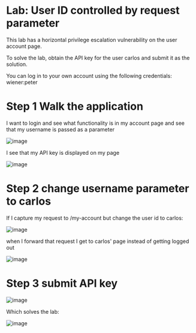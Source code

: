 # Lab: User ID controlled by request parameter

 This lab has a horizontal privilege escalation vulnerability on the user account page.

To solve the lab, obtain the API key for the user carlos and submit it as the solution.

You can log in to your own account using the following credentials: wiener:peter 

# Step 1 Walk the application

I want to login and see what functionality is in my account page and see that my username is passed as a parameter

![image](https://user-images.githubusercontent.com/83407557/209966631-44913a8d-71a1-4171-94b3-ea9859a49c63.png)

I see that my API key is displayed on my page

![image](https://user-images.githubusercontent.com/83407557/209966810-67002981-f890-47e3-b69b-18d80e646410.png)


# Step 2 change username parameter to carlos

If I capture my request to /my-account but change the user id to carlos:

![image](https://user-images.githubusercontent.com/83407557/209966945-5fb0078f-621e-45dd-9c6a-76d09ada70c5.png)

when I forward that request I get to carlos' page instead of getting logged out

![image](https://user-images.githubusercontent.com/83407557/209967042-eb993f17-543f-42e9-b98b-89ded27fe393.png)

# Step 3 submit API key

![image](https://user-images.githubusercontent.com/83407557/209967492-db64776e-a511-4fb7-a7ab-d74cdae8951f.png)

Which solves the lab:

![image](https://user-images.githubusercontent.com/83407557/209967540-b311c44c-4b44-4423-9670-3c9cb9fddca4.png)
